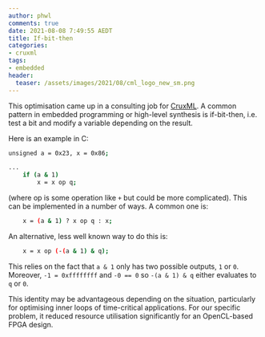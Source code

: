 ```yaml
---
author: phwl
comments: true
date: 2021-08-08 7:49:55 AEDT
title: If-bit-then
categories:
- cruxml
tags:
- embedded
header:
  teaser: /assets/images/2021/08/cml_logo_new_sm.png
---
```

This optimisation came up in a consulting job for [CruxML](http://www.cruxml.com).
A common pattern in embedded programming or high-level synthesis
is if-bit-then, i.e.  test a bit and modify a variable depending on the result.

Here is an example in C:
```bash
unsigned a = 0x23, x = 0x86;

...
    if (a & 1)
	    x = x op q;
```
(where op is some operation like ```+``` but could be more complicated).
This can be implemented in a number of ways. A common one is:
```bash
    x = (a & 1) ? x op q : x;
```

An alternative, less well known  way to do this is:
```bash
    x = x op (-(a & 1) & q);
```

This relies on the fact that ```a & 1``` only has two possible outputs,
```1``` or ```0```. Moreover, ```-1 = 0xffffffff``` and ```-0 == 0``` 
so ```-(a & 1) & q``` either evaluates to ```q``` or ```0```.

This identity may be advantageous depending on the situation, particularly
for optimising inner loops of time-critical applications. For our specific
problem, it reduced resource utilisation significantly for
an OpenCL-based FPGA design.
